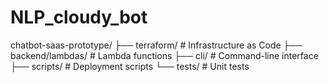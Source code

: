 # NLP_cloudy_bot


chatbot-saas-prototype/
├── terraform/          # Infrastructure as Code
├── backend/lambdas/     # Lambda functions
├── cli/                 # Command-line interface
├── scripts/             # Deployment scripts
└── tests/               # Unit tests